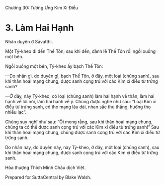  

Chương 30: Tương Ưng Kim Xí Ðiểu

# 3\. Làm Hai Hạnh

Nhân duyên ở Sāvatthi.

Một Tỷ-kheo đi đến Thế Tôn; sau khi đến, đảnh lễ Thế Tôn rồi ngồi xuống một bên.

Ngồi xuống một bên, Tỷ-kheo ấy bạch Thế Tôn:

—Do nhân gì, do duyên gì, bạch Thế Tôn, ở đây, một loại (chúng sanh), sau khi thân hoại mạng chung, được sanh cọng trú với các Kim xí điểu từ trứng sanh?

—Ở đây, này Tỷ-kheo, có loại (chúng sanh) làm hai hạnh về thân, làm hai hạnh về lời nói, làm hai hạnh về ý. Chúng được nghe như sau: “Loại Kim xí điểu từ trứng sanh, có thọ mạng lâu dài, nhan sắc thù thắng, hưởng thọ nhiều lạc”.

Chúng suy nghĩ như sau: “Ôi mong rằng, sau khi thân hoại mạng chung, chúng ta có thể được sanh cọng trú với các Kim xí điểu từ trứng sanh!” Sau khi thân hoại mạng chung, chúng được sanh cọng trú với các Kim xí điểu từ trứng sanh.

Do nhân này, do duyên này, này Tỷ-kheo, ở đây, một loại (chúng sanh), sau khi thân hoại mạng chung, được sanh cọng trú với các Kim xí điểu từ trứng sanh.

Hòa thượng Thích Minh Châu dịch Việt.

Prepared for SuttaCentral by Blake Walsh.